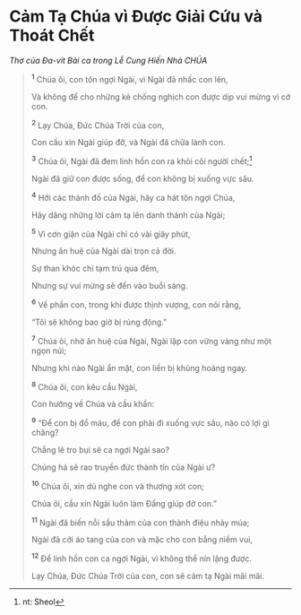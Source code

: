 # Cảm Tạ Chúa vì Ðược Giải Cứu và Thoát Chết

_Thơ của Ða-vít Bài ca trong Lễ Cung Hiến Nhà CHÚA_

> <sup><b>1</b></sup> Chúa ôi, con tôn ngợi Ngài, vì Ngài đã nhấc con lên,
>
> Và không để cho những kẻ chống nghịch con được dịp vui mừng vì cớ con.
>
> <sup><b>2</b></sup> Lạy Chúa, Ðức Chúa Trời của con,
>
> Con cầu xin Ngài giúp đỡ, và Ngài đã chữa lành con.
>
> <sup><b>3</b></sup> Chúa ôi, Ngài đã đem linh hồn con ra khỏi cõi người chết;[^1-6f249e84-ab62-4089-b415-f13316697545]
>
> Ngài đã giữ con được sống, để con không bị xuống vực sâu.
>
> <sup><b>4</b></sup> Hỡi các thánh đồ của Ngài, hãy ca hát tôn ngợi Chúa,
>
> Hãy dâng những lời cảm tạ lên danh thánh của Ngài;
>
> <sup><b>5</b></sup> Vì cơn giận của Ngài chỉ có vài giây phút,
>
> Nhưng ân huệ của Ngài dài trọn cả đời.
>
> Sự than khóc chỉ tạm trú qua đêm,
>
> Nhưng sự vui mừng sẽ đến vào buổi sáng.
>
> <sup><b>6</b></sup> Về phần con, trong khi được thịnh vượng, con nói rằng,
>
> “Tôi sẽ không bao giờ bị rúng động.”
>
> <sup><b>7</b></sup> Chúa ôi, nhờ ân huệ của Ngài, Ngài lập con vững vàng như một ngọn núi;
>
> Nhưng khi nào Ngài ẩn mặt, con liền bị khủng hoảng ngay.
>
> <sup><b>8</b></sup> Chúa ôi, con kêu cầu Ngài,
>
> Con hướng về Chúa và cầu khẩn:
>
> <sup><b>9</b></sup> “Ðể con bị đổ máu, để con phải đi xuống vực sâu, nào có lợi gì chăng?
>
> Chẳng lẽ tro bụi sẽ ca ngợi Ngài sao?
>
> Chúng há sẽ rao truyền đức thành tín của Ngài ư?
>
> <sup><b>10</b></sup> Chúa ôi, xin dủ nghe con và thương xót con;
>
> Chúa ôi, cầu xin Ngài luôn làm Ðấng giúp đỡ con.”
>
> <sup><b>11</b></sup> Ngài đã biến nỗi sầu thảm của con thành điệu nhảy múa;
>
> Ngài đã cởi áo tang của con và mặc cho con bằng niềm vui,
>
> <sup><b>12</b></sup> Ðể linh hồn con ca ngợi Ngài, vì không thể nín lặng được.
>
> Lạy Chúa, Ðức Chúa Trời của con, con sẽ cảm tạ Ngài mãi mãi.

[^1-6f249e84-ab62-4089-b415-f13316697545]: nt: Sheol
